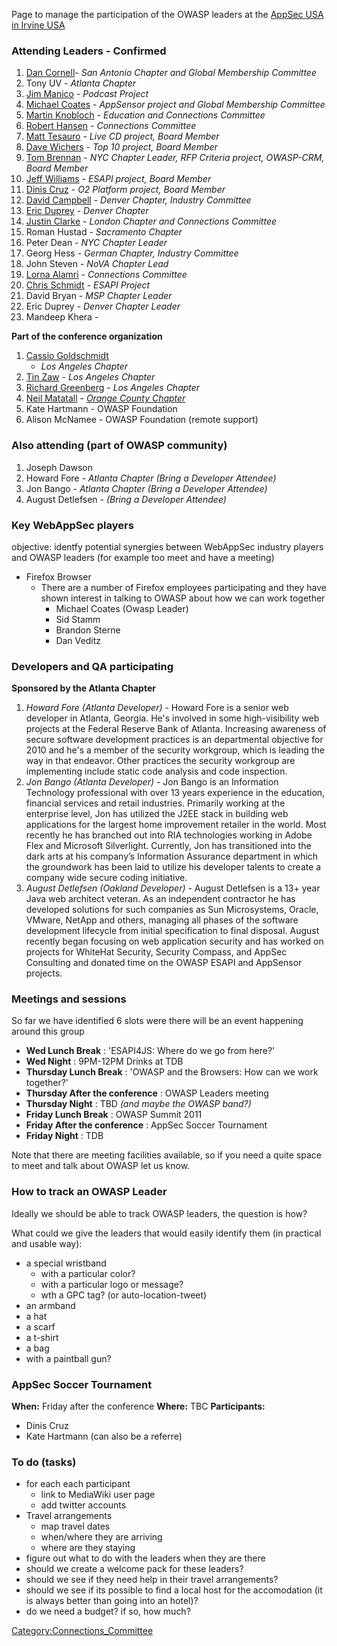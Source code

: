 Page to manage the participation of the OWASP leaders at the [AppSec USA
in Irvine USA](AppSec_US_2010,_CA "wikilink")

### Attending Leaders - Confirmed

1.  [Dan Cornell](User:Dancornell "wikilink")- *San Antonio Chapter and
    Global Membership Committee*
2.  Tony UV - *Atlanta Chapter*
3.  [Jim Manico](User:Jmanico "wikilink") - *Podcast Project*
4.  [Michael Coates](User:MichaelCoates "wikilink") - *AppSensor project
    and Global Membership Committee*
5.  [Martin Knobloch](User:Knoblochmartin "wikilink") - *Education and
    Connections Committee*
6.  [Robert Hansen](User:Rsnake "wikilink") - *Connections Committee*
7.  [Matt Tesauro](User:Mtesauro "wikilink") - *Live CD project, Board
    Member*
8.  [Dave Wichers](User:Wichers "wikilink") - *Top 10 project, Board
    Member*
9.  [Tom Brennan](User:Brennan "wikilink") - *NYC Chapter Leader, RFP
    Criteria project, OWASP-CRM, Board Member*
10. [Jeff Williams](User:Jeff_Williams "wikilink") - *ESAPI project,
    Board Member*
11. [Dinis Cruz](User:Dinis.cruz "wikilink") - *O2 Platform project,
    Board Member*
12. [David Campbell](User:Dc "wikilink") - *Denver Chapter, Industry
    Committee*
13. [Eric Duprey](User:Eduprey "wikilink") - *Denver Chapter*
14. [Justin Clarke](User:Justin42 "wikilink") - *London Chapter and
    Connections Committee*
15. Roman Hustad - *Sacramento Chapter*
16. Peter Dean - *NYC Chapter Leader*
17. Georg Hess - *German Chapter, Industry Committee*
18. John Steven - *NoVA Chapter Lead*
19. [Lorna Alamri](User:Lorna_Alamri "wikilink") - *Connections
    Committee*
20. [Chris Schmidt](User:Chris_Schmidt "wikilink") - *ESAPI Project*
21. David Bryan - *MSP Chapter Leader*
22. Eric Duprey - *Denver Chapter Leader*
23. Mandeep Khera -

**Part of the conference organization**

1.  [Cassio
    Goldschmidt](https://www.owasp.org/index.php/User:Cassio_Goldschmidt)
    - *Los Angeles Chapter*
2.  [Tin Zaw](:User:Tin_Zaw "wikilink") - *Los Angeles Chapter*
3.  [Richard Greenberg](User:Richard_greenberg "wikilink") - *Los
    Angeles Chapter*
4.  [Neil Matatall](http://www.owasp.org/index.php/User:Nmatatal) -
    *[Orange County
    Chapter](http://www.owasp.org/index.php/Orange_County)*
5.  Kate Hartmann - OWASP Foundation
6.  Alison McNamee - OWASP Foundation (remote support)

### Also attending (part of OWASP community)

1.  Joseph Dawson
2.  Howard Fore - *Atlanta Chapter (Bring a Developer Attendee)*
3.  Jon Bango - *Atlanta Chapter (Bring a Developer Attendee)*
4.  August Detlefsen - *(Bring a Developer Attendee)*

### Key WebAppSec players

objective: identfy potential synergies between WebAppSec industry
players and OWASP leaders (for example too meet and have a meeting)

  - Firefox Browser
      - There are a number of Firefox employees participating and they
        have shown interest in talking to OWASP about how we can work
        together
          - Michael Coates (Owasp Leader)
          - Sid Stamm
          - Brandon Sterne
          - Dan Veditz

### Developers and QA participating

**Sponsored by the Atlanta Chapter**

1.  *Howard Fore (Atlanta Developer)* - Howard Fore is a senior web
    developer in Atlanta, Georgia. He's involved in some high-visibility
    web projects at the Federal Reserve Bank of Atlanta. Increasing
    awareness of secure software development practices is an
    departmental objective for 2010 and he's a member of the security
    workgroup, which is leading the way in that endeavor. Other
    practices the security workgroup are implementing include static
    code analysis and code inspection.
2.  *Jon Bango (Atlanta Developer)* - Jon Bango is an Information
    Technology professional with over 13 years experience in the
    education, financial services and retail industries. Primarily
    working at the enterprise level, Jon has utilized the J2EE stack in
    building web applications for the largest home improvement retailer
    in the world. Most recently he has branched out into RIA
    technologies working in Adobe Flex and Microsoft Silverlight.
    Currently, Jon has transitioned into the dark arts at his company’s
    Information Assurance department in which the groundwork has been
    laid to utilize his developer talents to create a company wide
    secure coding initiative.
3.  *August Detlefsen (Oakland Developer)* - August Detlefsen is a 13+
    year Java web architect veteran. As an independent contractor he has
    developed solutions for such companies as Sun Microsystems, Oracle,
    VMware, NetApp and others, managing all phases of the software
    development lifecycle from initial specification to final disposal.
    August recently began focusing on web application security and has
    worked on projects for WhiteHat Security, Security Compass, and
    AppSec Consulting and donated time on the OWASP ESAPI and AppSensor
    projects.

### Meetings and sessions

So far we have identified 6 slots were there will be an event happening
around this group

  - **Wed Lunch Break** : 'ESAPI4JS: Where do we go from here?'
  - **Wed Night** : 9PM-12PM Drinks at TDB
  - **Thursday Lunch Break** : 'OWASP and the Browsers: How can we work
    together?'
  - **Thursday After the conference** : OWASP Leaders meeting
  - **Thursday Night** : TBD *(and maybe the OWASP band?)*
  - **Friday Lunch Break** : OWASP Summit 2011
  - **Friday After the conference** : AppSec Soccer Tournament
  - **Friday Night** : TDB

Note that there are meeting facilities available, so if you need a quite
space to meet and talk about OWASP let us know.

### How to track an OWASP Leader

Ideally we should be able to track OWASP leaders, the question is how?

What could we give the leaders that would easily identify them (in
practical and usable way):

  - a special wristband
      - with a particular color?
      - with a particular logo or message?
      - wth a GPC tag? (or auto-location-tweet)
  - an armband
  - a hat
  - a scarf
  - a t-shirt
  - a bag
  - with a paintball gun?

### AppSec Soccer Tournament

**When:** Friday after the conference
**Where:** TBC
**Participants:**

  - Dinis Cruz
  - Kate Hartmann (can also be a referre)



### To do (tasks)

  - for each each participant
      - link to MediaWiki user page
      - add twitter accounts
  - Travel arrangements
      - map travel dates
      - when/where they are arriving
      - where are they staying
  - figure out what to do with the leaders when they are there
  - should we create a welcome pack for these leaders?
  - should we see if they need help in their travel arrangements?
  - should we see if its possible to find a local host for the
    accomodation (it is always better than going into an hotel)?
  - do we need a budget? if so, how much?

[Category:Connections_Committee](Category:Connections_Committee "wikilink")